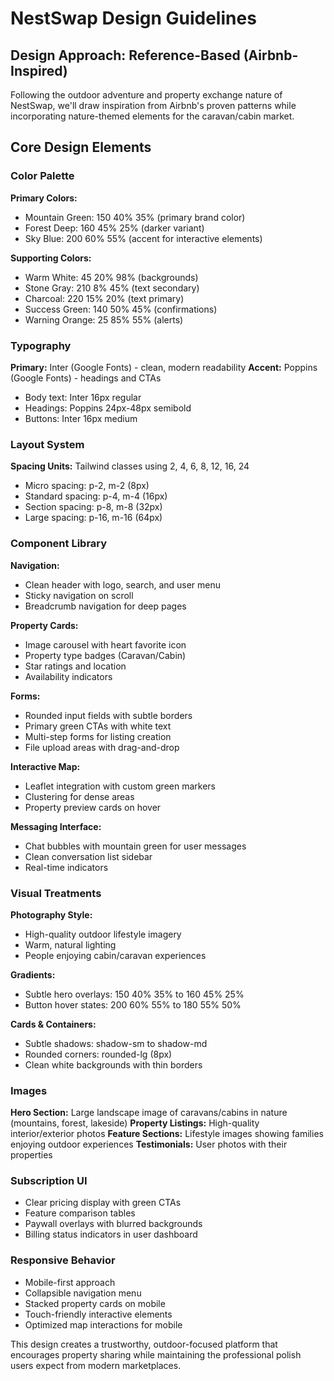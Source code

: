 # NestSwap Design Guidelines

## Design Approach: Reference-Based (Airbnb-Inspired)
Following the outdoor adventure and property exchange nature of NestSwap, we'll draw inspiration from Airbnb's proven patterns while incorporating nature-themed elements for the caravan/cabin market.

## Core Design Elements

### Color Palette
**Primary Colors:**
- Mountain Green: 150 40% 35% (primary brand color)
- Forest Deep: 160 45% 25% (darker variant)
- Sky Blue: 200 60% 55% (accent for interactive elements)

**Supporting Colors:**
- Warm White: 45 20% 98% (backgrounds)
- Stone Gray: 210 8% 45% (text secondary)
- Charcoal: 220 15% 20% (text primary)
- Success Green: 140 50% 45% (confirmations)
- Warning Orange: 25 85% 55% (alerts)

### Typography
**Primary:** Inter (Google Fonts) - clean, modern readability
**Accent:** Poppins (Google Fonts) - headings and CTAs
- Body text: Inter 16px regular
- Headings: Poppins 24px-48px semibold
- Buttons: Inter 16px medium

### Layout System
**Spacing Units:** Tailwind classes using 2, 4, 6, 8, 12, 16, 24
- Micro spacing: p-2, m-2 (8px)
- Standard spacing: p-4, m-4 (16px)
- Section spacing: p-8, m-8 (32px)
- Large spacing: p-16, m-16 (64px)

### Component Library

**Navigation:** 
- Clean header with logo, search, and user menu
- Sticky navigation on scroll
- Breadcrumb navigation for deep pages

**Property Cards:**
- Image carousel with heart favorite icon
- Property type badges (Caravan/Cabin)
- Star ratings and location
- Availability indicators

**Forms:**
- Rounded input fields with subtle borders
- Primary green CTAs with white text
- Multi-step forms for listing creation
- File upload areas with drag-and-drop

**Interactive Map:**
- Leaflet integration with custom green markers
- Clustering for dense areas
- Property preview cards on hover

**Messaging Interface:**
- Chat bubbles with mountain green for user messages
- Clean conversation list sidebar
- Real-time indicators

### Visual Treatments

**Photography Style:**
- High-quality outdoor lifestyle imagery
- Warm, natural lighting
- People enjoying cabin/caravan experiences

**Gradients:**
- Subtle hero overlays: 150 40% 35% to 160 45% 25%
- Button hover states: 200 60% 55% to 180 55% 50%

**Cards & Containers:**
- Subtle shadows: shadow-sm to shadow-md
- Rounded corners: rounded-lg (8px)
- Clean white backgrounds with thin borders

### Images
**Hero Section:** Large landscape image of caravans/cabins in nature (mountains, forest, lakeside)
**Property Listings:** High-quality interior/exterior photos
**Feature Sections:** Lifestyle images showing families enjoying outdoor experiences
**Testimonials:** User photos with their properties

### Subscription UI
- Clear pricing display with green CTAs
- Feature comparison tables
- Paywall overlays with blurred backgrounds
- Billing status indicators in user dashboard

### Responsive Behavior
- Mobile-first approach
- Collapsible navigation menu
- Stacked property cards on mobile
- Touch-friendly interactive elements
- Optimized map interactions for mobile

This design creates a trustworthy, outdoor-focused platform that encourages property sharing while maintaining the professional polish users expect from modern marketplaces.